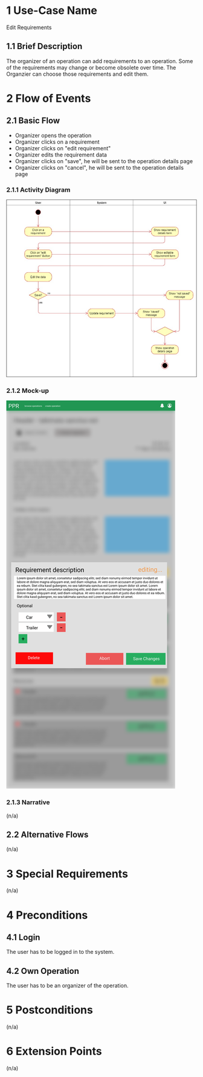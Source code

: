 # 1 Use-Case Name
Edit Requirements

## 1.1 Brief Description
The organizer of an operation can add requirements to an operation. Some of the requirements may change or become obsolete over time. The Organzier can choose those requirements and edit them.

# 2 Flow of Events
## 2.1 Basic Flow
- Organizer opens the operation 
- Organizer clicks on a requirement
- Organizer clicks on "edit requirement" 
- Organizer edits the requirement data
- Organizer clicks on "save", he will be sent to the operation details page
- Organizer clicks on "cancel", he will be sent to the operation details page


### 2.1.1 Activity Diagram
![Edit Requirement Activity Diagram](../Diagrams/UCs/UpdateRequirement.jpg)

### 2.1.2 Mock-up
![Start Operation Mockup](../Pictures/Wireframes/EditRequirement.png)

### 2.1.3 Narrative
(n/a)

## 2.2 Alternative Flows
(n/a)

# 3 Special Requirements
(n/a)

# 4 Preconditions
## 4.1 Login
The user has to be logged in to the system.
## 4.2 Own Operation
The user has to be an organizer of the operation.
# 5 Postconditions
(n/a)
 
# 6 Extension Points
(n/a)
